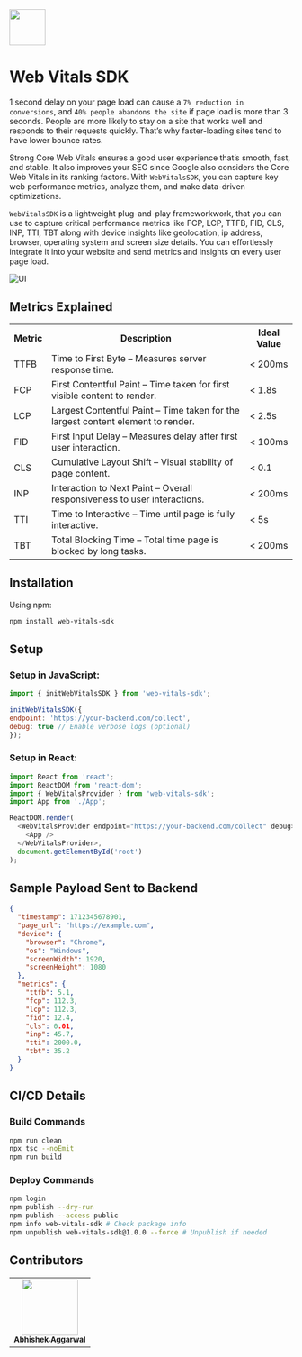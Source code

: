 <img src="https://cdn3d.iconscout.com/3d/premium/thumb/performance-3d-icon-download-in-png-blend-fbx-gltf-file-formats--measuring-meter-speed-efficiency-seo-web-pack-icons-4497653.png?f=webp" height="64" width="64">

# Web Vitals SDK

1 second delay on your page load can cause a `7% reduction in conversions`, and `40% people abandons the site` if page load is more than 3 seconds. People are more likely to stay on a site that works well and responds to their requests quickly. That’s why faster-loading sites tend to have lower bounce rates. 

Strong Core Web Vitals ensures a good user experience that’s smooth, fast, and stable. It also improves your SEO since Google also considers the Core Web Vitals in its ranking factors. With `WebVitalsSDK`, you can capture key web performance metrics, analyze them, and make data-driven optimizations.

`WebVitalsSDK` is a lightweight plug-and-play frameworkwork, that you can use to capture critical performance metrics like FCP, LCP, TTFB, FID, CLS, INP, TTI, TBT along with device insights like geolocation, ip address, browser, operating system and screen size details. You can effortlessly integrate it into your website and send metrics and insights on every user page load.

![UI](https://www.sentry.dev/static/ede0a65002023f413c74fa086e6ee51f/f904f/web-vital-hero-image-new.webp)

## Metrics Explained

<table>
    <tbody>
        <tr>
            <th>Metric</th>
            <th>Description</th>
            <th>Ideal Value</th>
        </tr>
        <tr>
            <td>TTFB</td>
            <td>Time to First Byte – Measures server response time.</td>
            <td>< 200ms</td>
        </tr>
        <tr>
            <td>FCP</td>
            <td>First Contentful Paint – Time taken for first visible content to render.</td>
            <td>< 1.8s</td>
        </tr>
        <tr>
            <td>LCP</td>
            <td>Largest Contentful Paint – Time taken for the largest content element to render.</td>
            <td>< 2.5s</td>
        </tr>
        <tr>
            <td>FID</td>
            <td>First Input Delay – Measures delay after first user interaction.</td>
            <td>< 100ms</td>
        </tr>
        <tr>
            <td>CLS</td>
            <td>Cumulative Layout Shift – Visual stability of page content.</td>
            <td>< 0.1</td>
        </tr>
        <tr>
            <td>INP</td>
            <td>Interaction to Next Paint – Overall responsiveness to user interactions.</td>
            <td>< 200ms</td>
        </tr>
        <tr>
            <td>TTI</td>
            <td>Time to Interactive – Time until page is fully interactive.</td>
            <td>< 5s</td>
        </tr>
        <tr>
            <td>TBT</td>
            <td>Total Blocking Time – Total time page is blocked by long tasks.</td>
            <td>< 200ms</td>
        </tr>
    </tbody>
</table>

## Installation

Using npm:

```bash
npm install web-vitals-sdk
```

## Setup

### Setup in JavaScript:

```javascript
import { initWebVitalsSDK } from 'web-vitals-sdk';

initWebVitalsSDK({
endpoint: 'https://your-backend.com/collect',
debug: true // Enable verbose logs (optional)
});
```

### Setup in React:

```javascript
import React from 'react';
import ReactDOM from 'react-dom';
import { WebVitalsProvider } from 'web-vitals-sdk';
import App from './App';

ReactDOM.render(
  <WebVitalsProvider endpoint="https://your-backend.com/collect" debug>
    <App />
  </WebVitalsProvider>,
  document.getElementById('root')
);
```

## Sample Payload Sent to Backend

```json
{
  "timestamp": 1712345678901,
  "page_url": "https://example.com",
  "device": {
    "browser": "Chrome",
    "os": "Windows",
    "screenWidth": 1920,
    "screenHeight": 1080
  },
  "metrics": {
    "ttfb": 5.1,
    "fcp": 112.3,
    "lcp": 112.3,
    "fid": 12.4,
    "cls": 0.01,
    "inp": 45.7,
    "tti": 2000.0,
    "tbt": 35.2
  }
}
```

## CI/CD Details

### Build Commands

```bash
npm run clean
npx tsc --noEmit
npm run build
```

### Deploy Commands

```bash
npm login
npm publish --dry-run
npm publish --access public
npm info web-vitals-sdk # Check package info
npm unpublish web-vitals-sdk@1.0.0 --force # Unpublish if needed
```

## Contributors

<table>
  <tr>
    <td align="center"><a href="https://github.com/abhishek-x"><img src="https://avatars.githubusercontent.com/u/70960570?v=4" width="100px;" alt=""/><br /><sub><b>Abhishek Aggarwal</b></sub></a><br /></td>
  </tr>
</table>
